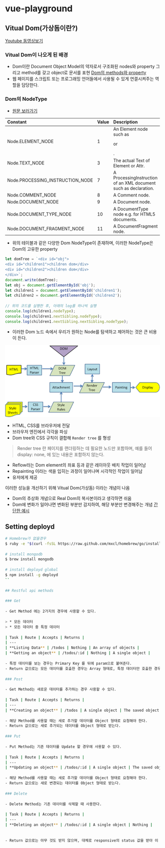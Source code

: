 # vue-playground

## Vitual Dom(가상돔이란?)

[Youtube 동영상보기](https://www.youtube.com/watch?v=BYbgopx44vo)

### Vitual Dom이 나오게 된 배경

- Dom이란 Document Object Model의 약자로서 구조화된 nodes와 property 그리고 method를 갖고 object로 문서를 표현 [Dom의 methods와 property](https://www.w3schools.com/jsref/dom_obj_all.asp)
- 웹 페이지를 스크립트 또는 프로그래밍 언어들에서 사용될 수 있게 연결시켜주는 역할을 담당한다.

### Dom의 NodeType 
- [원문 보러가기](https://developer.mozilla.org/ko/docs/Web/API/Node/nodeType)

| Constant              | Value              | Description              
| :---               | :---                     | :---
| Node.ELEMENT_NODE           | 1            | An Element node such as <p> or <div>.
| Node.TEXT_NODE           | 3            | The actual Text of Element or Attr.
| Node.PROCESSING_INSTRUCTION_NODE          | 7            | A ProcessingInstruction of an XML document such as <?xml-stylesheet ... ?> declaration.
| Node.COMMENT_NODE          | 8	            | A Comment node.
| Node.DOCUMENT_NODE         | 9            | A Document node.
| Node.DOCUMENT_TYPE_NODE   | 10            | A DocumentType node e.g. <!DOCTYPE html> for HTML5 documents.
| Node.DOCUMENT_FRAGMENT_NODE         | 11            | A DocumentFragment node.

- 위의 테이블과 같은 다양한 Dom NodeType이 존재하며, 이러한 NodeType은 Dom의 고유한 property

```js
let domTree = `<div id="obj">
<div id="children1">children dom</div>
<div id="children2">children dom</div>
</div>`;
document.write(domTree);
let obj = document.getElementById('obj');
let children1 = document.getElementById('children1');
let children2 = document.getElementById('children2');

// 위의 코드를 실행한 후, 아래의 log를 하나씩 실행
console.log(children1.nodeType);
console.log(children1.nextSibling.nodeType);
console.log(children1.nextSibling.nextSibling.nodeType);
```

- 이러한 Dom 노드 속에서 우리가 원하는 Node를 탐색하고 제어하는 것은 큰 비용이 든다.

<img src='./dom-flow.png'>

- HTML, CSS를 브라우저에 전달
- 브라우저 엔진에서 각각을 파싱 
- Dom tree와 CSS 규칙이 결합해 `Render tree` 를 형성
> Render tree 란 페이지를 랜더링하는 데 필요한 노드만 포함하며, 예를 들어 display: none, <head> 에 있는 내용은 포함하지 않는다. 

- Reflow라는 Dom element의 좌표 등과 같은 레이아웃 배치 작업이 일어남
- Repainting 이라는 색을 입히는 과정이 일어나며 시각적인 작업이 일어남
- 유저에게 제공
 
이러한 성능을 개선하기 위해 Vitual Dom(가상돔) 이라는 개념이 나옴

- Dom의 추상화 개념으로 Real Dom의 복사본이라고 생각하면 쉬움
- Dom에 변화가 일어나면 변화된 부분만 감지하여, 해당 부분만 변경해주는 개념 [간단한 예시](https://github.com/nhnent/fe.javascript/wiki/Reflow%EC%99%80-Repaint#%EC%B5%9C%EC%A0%81%ED%99%94-%EB%B0%A9%EB%B2%95)

## Setting deployd

```bash
# Homebrew가 없을경우
$ ruby -e "$(curl -fsSL https://raw.github.com/mxcl/homebrew/go/install)"

# install mongodb
$ brew install mongodb

# install deployd global
$ npm install -g deployd
``

## Restful api methods

### Get

- Get Method 에는 2가지의 경우에 사용할 수 있다.

> * 모든 데이터
> * 모든 데이터 중 특정 데이터

| Task | Route | Accepts | Returns |
| ---
| **Listing Data** | /todos | Nothing | An array of objects |
| **Getting an object** | /todos/:id | Nothing | A single object |

- 특정 데이터를 보는 경우는 Primary Key 를 뒤에 param으로 붙여준다.
- Return 값으로는 모든 데이터를 호출한 경우는 Array 형태로, 특정 데이터만 호출한 경우에는 Object 형태로 받는다.

### Post

- Get Method는 새로운 데이터를 추가하는 경우 사용할 수 있다.

| Task | Route | Accepts | Returns |
| ---
| **Creating an object** | /todos | A single object | The saved object (or errors) |

- 해당 Method를 사용할 때는 새로 추가할 데이터를 Object 형태로 요청해야 한다.
- Return 값으로는 새로 추가되는 데이터를 Object 형태로 받는다.

### Put

- Put Method는 기존 데이터를 Update 할 경우에 사용할 수 있다.

| Task | Route | Accepts | Returns |
| ---
| **Updating an object** | /todos/:id | A single object | The saved object (or errors) |

- 해당 Method를 사용할 때는 새로 추가할 데이터를 Object 형태로 요청해야 한다.
- Return 값으로는 새로 변경되는 데이터를 Object 형태로 받는다.

### Delete

- Delete Method는 기존 데이터를 삭제할 때 사용한다.

| Task | Route | Accepts | Returns |
| ---
| **Deleting an object** | /todos/:id | A single object | Nothing |


- Return 값으로는 아무 것도 받지 않으며, 대체로 responsive의 status 값을 받아 이 후 처리를 한다.`
